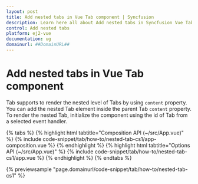```yaml
---
layout: post
title: Add nested tabs in Vue Tab component | Syncfusion
description: Learn here all about Add nested tabs in Syncfusion Vue Tab component of Syncfusion Essential JS 2 and more.
control: Add nested tabs 
platform: ej2-vue
documentation: ug
domainurl: ##DomainURL##
---
```


# Add nested tabs in Vue Tab component

Tab supports to render the nested level of Tabs by using `content` property. You can add the nested Tab element inside the parent Tab `content`
 property. To render the nested Tab, initialize the component using the id of Tab from a selected event handler.

{% tabs %}
{% highlight html tabtitle="Composition API (~/src/App.vue)" %}
{% include code-snippet/tab/how-to/nested-tab-cs1/app-composition.vue %}
{% endhighlight %}
{% highlight html tabtitle="Options API (~/src/App.vue)" %}
{% include code-snippet/tab/how-to/nested-tab-cs1/app.vue %}
{% endhighlight %}
{% endtabs %}
        
{% previewsample "page.domainurl/code-snippet/tab/how-to/nested-tab-cs1" %}